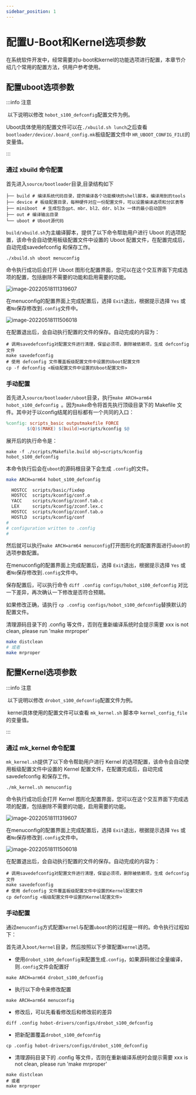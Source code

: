 ```yaml
---
sidebar_position: 1
---
```


# 配置U-Boot和Kernel选项参数

在系统软件开发中，经常需要对u-boot和kernel的功能选项进行配置，本章节介绍几个常用的配置方法，供用户参考使用。

## 配置uboot选项参数

:::info 注意

​	以下说明以修改 `hobot_s100_defconfig`配置文件为例。

​	Uboot具体使用的配置文件可以在`./xbuild.sh lunch`之后查看`bootloader/device/.board_config.mk`板级配置文件中 `HR_UBOOT_CONFIG_FILE`的变量值。

:::

### 通过 xbuild 命令配置

首先进入`source/bootloader`目录,目录结构如下

```
├── build # 编译系统代码目录，提供编译各个功能模块的shell脚本，编译用到的tools
├── device # 板级配置目录，每种硬件对应一份配置文件，可以设置编译选项和分区表等
├── miniboot  # 生成包含gpt、mbr、bl2、ddr、bl3x 一体的最小启动固件
├── out # 编译输出目录
└── uboot # Uboot源代码
```

`build/xbuild.sh`为主编译脚本，提供了以下命令帮助用户进行 Uboot 的选项配置，该命令会自动使用板级配置文件中设置的 Uboot 配置文件，在配置完成后，自动完成savedefconfig 和保存工作。
```
./xbuild.sh uboot menuconfig
```

命令执行成功后会打开 Uboot 图形化配置界面，您可以在这个交互界面下完成选项的配置，包括删除不需要的功能和启用需要的功能。

![image-20220518111319607](https://rdk-doc.oss-cn-beijing.aliyuncs.com/doc/img/07_Advanced_development/02_linux_development/driver_development_x5/screenshot-20241120-201418.png)

在menuconfig的配置界面上完成配置后，选择 `Exit`退出，根据提示选择 `Yes` 或者`No`保存修改到`.config`文件中。

![image-20220518111506018](https://rdk-doc.oss-cn-beijing.aliyuncs.com/doc/img/07_Advanced_development/02_linux_development/driver_development/image-20220518111506018.png)

在配置退出后，会自动执行配置的文件的保存。自动完成的内容为：

```
# 调用savedefconfig对配置文件进行清理，保留必须项，删除被依赖项，生成 defconfig 文件
make savedefconfig
# 使用 defconfig 文件覆盖板级配置文件中设置的Uboot配置文件
cp -f defconfig <板级配置文件中设置的Uboot配置文件>
```

### 手动配置

首先进入`source/bootloader/uboot`目录，执行`make ARCH=arm64 hobot_s100_defconfig `。因为`make`命令将首先执行顶级目录下的 Makefile 文件。其中对于以config结尾的目标都有一个共同的入口：

```makefile
%config: scripts_basic outputmakefile FORCE
        $(Q)$(MAKE) $(build)=scripts/kconfig $@
```

展开后的执行命令是：

```
make -f ./scripts/Makefile.build obj=scripts/kconfig hobot_s100_defconfig
```

本命令执行后会在`uboot`的源码根目录下会生成 `.config`的文件。

```bash
make ARCH=arm64 hobot_s100_defconfig

  HOSTCC  scripts/basic/fixdep
  HOSTCC  scripts/kconfig/conf.o
  YACC    scripts/kconfig/zconf.tab.c
  LEX     scripts/kconfig/zconf.lex.c
  HOSTCC  scripts/kconfig/zconf.tab.o
  HOSTLD  scripts/kconfig/conf
#
# configuration written to .config
#
```

然后就可以执行`make ARCH=arm64 menuconfig`打开图形化的配置界面进行`uboot`的选项参数配置。

在menuconfig的配置界面上完成配置后，选择 `Exit`退出，根据提示选择 `Yes` 或者`No`保存修改到`.config`文件中。

保存配置后，可以执行命令 `diff .config configs/hobot_s100_defconfig` 对比一下差异，再次确认一下修改是否符合预期。

如果修改正确，请执行 `cp .config configs/hobot_s100_defconfig`替换默认的配置文件。

清理源码目录下的 .config 等文件，否则在重新编译系统时会提示需要 xxx is not clean, please run 'make mrproper'
```bash
make distclean
# 或者
make mrproper
```

## 配置Kernel选项参数

:::info 注意

​	以下说明以修改 `drobot_s100_defconfig`配置文件为例。

​	kernel具体使用的配置文件可以查看 `mk_kernel.sh` 脚本中 `kernel_config_file` 的变量值。

:::

### 通过 mk_kernel 命令配置

`mk_kernel.sh`提供了以下命令帮助用户进行 Kernel 的选项配置，该命令会自动使用板级配置文件中设置的 Kernel 配置文件，在配置完成后，自动完成savedefconfig 和保存工作。

```
./mk_kernel.sh menuconfig
```

命令执行成功后会打开 Kernel 图形化配置界面，您可以在这个交互界面下完成选项的配置，包括删除不需要的功能，启用需要的功能。

![image-20220518111319607](https://rdk-doc.oss-cn-beijing.aliyuncs.com/doc/img/07_Advanced_development/02_linux_development/driver_development_s100/image-s100-kernel.png)

在menuconfig的配置界面上完成配置后，选择 `Exit`退出，根据提示选择 `Yes` 或者`No`保存修改到`.config`文件中。

![image-20220518111506018](https://rdk-doc.oss-cn-beijing.aliyuncs.com/doc/img/07_Advanced_development/02_linux_development/driver_development/image-20220518111506018.png)

在配置退出后，会自动执行配置的文件的保存。自动完成的内容为：

```
# 调用savedefconfig对配置文件进行清理，保留必须项，删除被依赖项，生成 defconfig 文件
make savedefconfig
# 使用 defconfig 文件覆盖板级配置文件中设置的Kernel配置文件
cp defconfig <板级配置文件中设置的Kernel配置文件>
```

### 手动配置

通过`menuconfig`方式配置`kernel`与配置`uboot`的的过程是一样的。命令执行过程如下：

首先进入`boot/kernel`目录，然后按照以下步骤配置`kernel`选项。

- 使用`drobot_s100_defconfig`来配置生成`.config`，如果源码做过全量编译，则`.config`文件会配置好

```
make ARCH=arm64 drobot_s100_defconfig
```

- 执行以下命令来修改配置

```
make ARCH=arm64 menuconfig
```

- 修改后，可以先看看修改后和修改前的差异

```
diff .config hobot-drivers/configs/drobot_s100_defconfig
```

- 把新配置覆盖`drobot_s100_defconfig`

```
cp .config hobot-drivers/configs/drobot_s100_defconfig
```

- 清理源码目录下的 .config 等文件，否则在重新编译系统时会提示需要 xxx is not clean, please run 'make mrproper'

```
make distclean
# 或者
make mrproper
```

